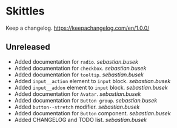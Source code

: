 # Skittles

Keep a changelog. https://keepachangelog.com/en/1.0.0/

## Unreleased
 - Added documentation for `radio`. _sebastian.busek_
 - Added documentation for `checkbox`. _sebastian.busek_
 - Added documentation for `tooltip`. _sebastian.busek_
 - Added `input__action` element to `input` block. _sebastian.busek_
 - Added `input__addon` element to `input` block. _sebastian.busek_
 - Added documentation for `Avatar`. _sebastian.busek_
 - Added documentation for `Button group`. _sebastian.busek_
 - Added `button--stretch` modifier. _sebastian.busek_
 - Added documentation for `Button` component. _sebastian.busek_
 - Added CHANGELOG and TODO list. _sebastian.busek_
